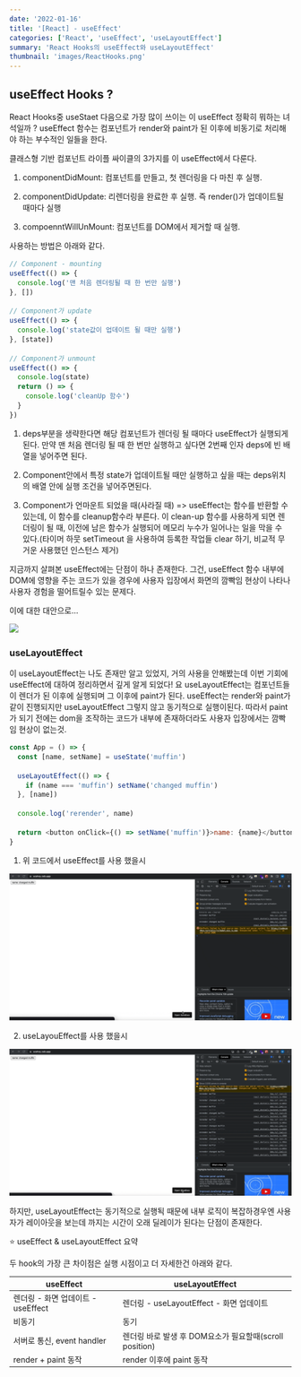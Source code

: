 ```yaml
---
date: '2022-01-16'
title: '[React] - useEffect'
categories: ['React', 'useEffect', 'useLayoutEffect']
summary: 'React Hooks의 useEffect와 useLayoutEffect'
thumbnail: 'images/ReactHooks.png'
---
```


## useEffect Hooks ?

React Hooks중 useStaet 다음으로 가장 많이 쓰이는 이 useEffect 정확히 뭐하는 녀석일까 ? useEffect 함수는 컴포넌트가 render와 paint가 된 이후에 비동기로 처리해야 하는 부수적인 일들을 한다.

클래스형 기반 컴포넌트 라이플 싸이클의 3가지를 이 useEffect에서 다룬다.

1. componentDidMount: 컴포넌트를 만들고, 첫 렌더링을 다 마친 후 실행.

2. componentDidUpdate: 리렌더링을 완료한 후 실행. 즉 render()가 업데이트될 때마다 실행

3. compoenntWillUnMount: 컴포넌트를 DOM에서 제거할 때 실행.

사용하는 방법은 아래와 같다.

```javascript
// Component - mounting
useEffect(() => {
  console.log('맨 처음 렌더링될 때 한 번만 실행')
}, [])

// Component가 update
useEffect(() => {
  console.log('state값이 업데이트 될 때만 실행')
}, [state])

// Component가 unmount
useEffect(() => {
  console.log(state)
  return () => {
    console.log('cleanUp 함수')
  }
})
```

1. deps부분을 생략한다면 해당 컴포넌트가 렌더링 될 때마다 useEffect가 실행되게 된다. 만약 맨 처음 렌더링 될 때 한 번만 실행하고 싶다면 2번째 인자 deps에 빈 배열을 넣어주면 된다.

2. Component안에서 특정 state가 업데이트될 때만 실행하고 싶을 때는 deps위치의 배열 안에 실행 조건을 넣어주면된다.

3. Component가 언마운트 되었을 때(사라질 때) => useEffect는 함수를 반환할 수 있는데, 이 함수를 cleanup함수라 부른다. 이 clean-up 함수를 사용하게 되면 렌더링이 될 때, 이전에 남은 함수가 실행되어 메모리 누수가 일어나는 일을 막을 수 있다.(타이머 하뭇 setTimeout 을 사용하여 등록한 작업들 clear 하기, 비교적 무거운 사용했던 인스턴스 제거)

지금까지 살펴본 useEffect에는 단점이 하나 존재한다. 그건, useEffect 함수 내부에 DOM에 영향을 주는 코드가 있을 경우에 사용자 입장에서 화면의 깜빡임 현상이 나타나 사용자 경험을 떨어트릴수 있는 문제다.

이에 대한 대안으로...

<img src="https://media.tenor.com/XY1d3fL68psAAAAd/what-is-the-alternative-then-special-agent-in-charge-isobel-castille.gif"
width="300">

### useLayoutEffect

이 useLayoutEffect는 나도 존재만 알고 있었지, 거의 사용을 안해봤는데 이번 기회에 useEffect에 대하여 정리하면서 깊게 알게 되었다! 요 useLayoutEffect는 컴포넌트들이 렌더가 된 이후에 실행되며 그 이후에 paint가 된다. useEffect는 render와 paint가 같이 진행되지만 useLayoutEffect 그렇지 않고 동기적으로 실행이된다. 따라서 paint가 되기 전에는 dom을 조작하는 코드가 내부에 존재하더라도 사용자 입장에서는 깜빡임 현상이 없는것.

```javascript
const App = () => {
  const [name, setName] = useState('muffin')

  useLayoutEffect(() => {
    if (name === 'muffin') setName('changed muffin')
  }, [name])

  console.log('rerender', name)

  return <button onClick={() => setName('muffin')}>name: {name}</button>
}
```

1. 위 코드에서 useEffect를 사용 했을시

![useEffect](./images/useEffect.gif)

2. useLayouEffect를 사용 했을시

![useLayoutEffect](./images/useLayoutEffect.gif)

하지만, useLayoutEffect는 동기적으로 실행됙 때문에 내부 로직이 복잡하경우엔 사용자가 레이아웃을 보는데 까지는 시간이 오래 딜레이가 된다는 단점이 존재한다.

⭐️ useEffect & useLayoutEffect 요약

두 hook의 가장 큰 차이점은 실행 시점이고 더 자세한건 아래와 같다.

| useEffect                          | useLayoutEffect                                         |
| ---------------------------------- | ------------------------------------------------------- |
| 렌더링 - 화면 업데이트 - useEffect | 렌더링 - useLayoutEffect - 화면 업데이트                |
| 비동기                             | 동기                                                    |
| 서버로 통신, event handler         | 렌더링 바로 발생 후 DOM요소가 필요할때(scroll position) |
| render + paint 동작                | render 이후에 paint 동작                                |
